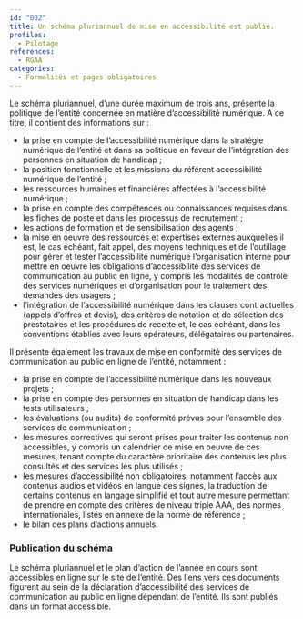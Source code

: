 ```yaml
---
id: "002"
title: Un schéma pluriannuel de mise en accessibilité est publié.
profiles:
  - Pilotage
references:
  - RGAA
categories:
  - Formalités et pages obligatoires
---
```


Le schéma pluriannuel, d’une durée maximum de trois ans, présente la politique de l’entité concernée en matière d’accessibilité numérique. A ce titre, il contient des informations sur :
* la prise en compte de l’accessibilité numérique dans la stratégie numérique de l’entité et dans sa politique en faveur de l’intégration des personnes en situation de handicap ;
* la position fonctionnelle et les missions du référent accessibilité numérique de l’entité ;
* les ressources humaines et financières affectées à l’accessibilité numérique ;
* la prise en compte des compétences ou connaissances requises dans les fiches de poste et dans les processus de recrutement ;
* les actions de formation et de sensibilisation des agents ;
* la mise en oeuvre des ressources et expertises externes auxquelles il est, le cas échéant, fait appel, des moyens techniques et de l’outillage pour gérer et tester l’accessibilité numérique
l’organisation interne pour mettre en oeuvre les obligations d’accessibilité des services de communication au public en ligne, y compris les modalités de contrôle des services numériques et d’organisation pour le traitement des demandes des usagers ;
* l’intégration de l’accessibilité numérique dans les clauses contractuelles (appels d’offres et devis), des critères de notation et de sélection des prestataires et les procédures de recette et, le cas échéant, dans les conventions établies avec leurs opérateurs, délégataires ou partenaires.

Il présente également les travaux de mise en conformité des services de communication au public en ligne de l’entité, notamment :
* la prise en compte de l’accessibilité numérique dans les nouveaux projets ;
* la prise en compte des personnes en situation de handicap dans les tests utilisateurs ;
* les évaluations (ou audits) de conformité prévus pour l’ensemble des services de communication ;
* les mesures correctives qui seront prises pour traiter les contenus non accessibles, y compris un calendrier de mise en oeuvre de ces mesures, tenant compte du caractère prioritaire des contenus les plus consultés et des services les plus utilisés ;
* les mesures d’accessibilité non obligatoires, notamment l’accès aux contenus audios et vidéos en langue des signes, la traduction de certains contenus en langage simplifié et tout autre mesure permettant de prendre en compte des critères de niveau triple AAA, des normes internationales, listés en annexe de la norme de référence ;
* le bilan des plans d’actions annuels.

### Publication du schéma

Le schéma pluriannuel et le plan d’action de l’année en cours sont accessibles en ligne sur le site de l’entité. Des liens vers ces documents figurent au sein de la déclaration d’accessibilité des services de communication au public en ligne dépendant de l’entité. Ils sont publiés dans un format accessible.


